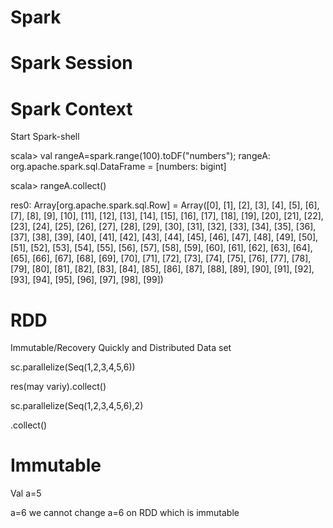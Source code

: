 # Spark 


# Spark Session
# Spark Context 

Start Spark-shell

scala> val rangeA=spark.range(100).toDF("numbers");
rangeA: org.apache.spark.sql.DataFrame = [numbers: bigint]

scala> rangeA.collect()

res0: Array[org.apache.spark.sql.Row] = Array([0], [1], [2], [3], [4], [5], [6], [7], [8], [9], [10], [11], [12], [13], [14], [15], [16], [17], [18], [19], [20], [21], [22], [23], [24], [25], [26], [27], [28], [29], [30], [31], [32], [33], [34], [35], [36], [37], [38], [39], [40], [41], [42], [43], [44], [45], [46], [47], [48], [49], [50], [51], [52], [53], [54], [55], [56], [57], [58], [59], [60], [61], [62], [63], [64], [65], [66], [67], [68], [69], [70], [71], [72], [73], [74], [75], [76], [77], [78], [79], [80], [81], [82], [83], [84], [85], [86], [87], [88], [89], [90], [91], [92], [93], [94], [95], [96], [97], [98], [99])



# RDD
Immutable/Recovery Quickly and Distributed Data set

sc.parallelize(Seq(1,2,3,4,5,6))

res(may variy).collect()

sc.parallelize(Seq(1,2,3,4,5,6),2)

.collect()

# Immutable

Val a=5

a=6    we cannot change a=6 on RDD which is immutable
